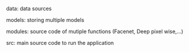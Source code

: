 data: data sources

models: storing multiple models

modules: source code of mutiple functions (Facenet, Deep pixel wise,...)

src: main source code to run the application
